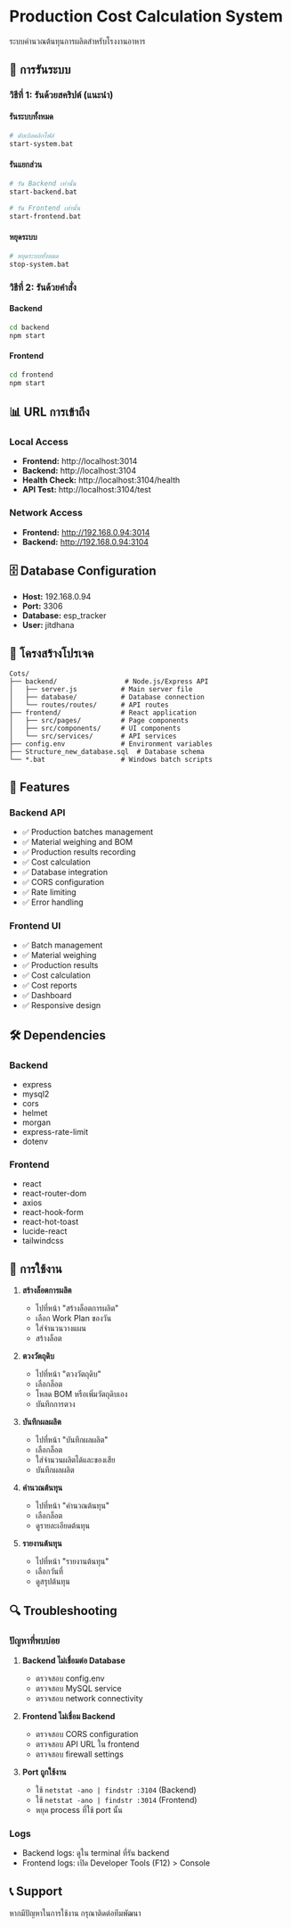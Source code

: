 # Production Cost Calculation System

ระบบคำนวณต้นทุนการผลิตสำหรับโรงงานอาหาร

## 🚀 การรันระบบ

### วิธีที่ 1: รันด้วยสคริปต์ (แนะนำ)

#### รันระบบทั้งหมด
```bash
# ดับเบิลคลิกไฟล์
start-system.bat
```

#### รันแยกส่วน
```bash
# รัน Backend เท่านั้น
start-backend.bat

# รัน Frontend เท่านั้น  
start-frontend.bat
```

#### หยุดระบบ
```bash
# หยุดระบบทั้งหมด
stop-system.bat
```

### วิธีที่ 2: รันด้วยคำสั่ง

#### Backend
```bash
cd backend
npm start
```

#### Frontend
```bash
cd frontend
npm start
```

## 📊 URL การเข้าถึง

### Local Access
- **Frontend:** http://localhost:3014
- **Backend:** http://localhost:3104
- **Health Check:** http://localhost:3104/health
- **API Test:** http://localhost:3104/test

### Network Access
- **Frontend:** http://192.168.0.94:3014
- **Backend:** http://192.168.0.94:3104

## 🗄️ Database Configuration

- **Host:** 192.168.0.94
- **Port:** 3306
- **Database:** esp_tracker
- **User:** jitdhana

## 📁 โครงสร้างโปรเจค

```
Cots/
├── backend/                 # Node.js/Express API
│   ├── server.js           # Main server file
│   ├── database/           # Database connection
│   └── routes/routes/      # API routes
├── frontend/               # React application
│   ├── src/pages/          # Page components
│   ├── src/components/     # UI components
│   └── src/services/       # API services
├── config.env              # Environment variables
├── Structure_new_database.sql  # Database schema
└── *.bat                   # Windows batch scripts
```

## 🔧 Features

### Backend API
- ✅ Production batches management
- ✅ Material weighing and BOM
- ✅ Production results recording
- ✅ Cost calculation
- ✅ Database integration
- ✅ CORS configuration
- ✅ Rate limiting
- ✅ Error handling

### Frontend UI
- ✅ Batch management
- ✅ Material weighing
- ✅ Production results
- ✅ Cost calculation
- ✅ Cost reports
- ✅ Dashboard
- ✅ Responsive design

## 🛠️ Dependencies

### Backend
- express
- mysql2
- cors
- helmet
- morgan
- express-rate-limit
- dotenv

### Frontend
- react
- react-router-dom
- axios
- react-hook-form
- react-hot-toast
- lucide-react
- tailwindcss

## 📝 การใช้งาน

1. **สร้างล็อตการผลิต**
   - ไปที่หน้า "สร้างล็อตการผลิต"
   - เลือก Work Plan ของวัน
   - ใส่จำนวนวางแผน
   - สร้างล็อต

2. **ตวงวัตถุดิบ**
   - ไปที่หน้า "ตวงวัตถุดิบ"
   - เลือกล็อต
   - โหลด BOM หรือเพิ่มวัตถุดิบเอง
   - บันทึกการตวง

3. **บันทึกผลผลิต**
   - ไปที่หน้า "บันทึกผลผลิต"
   - เลือกล็อต
   - ใส่จำนวนผลิตได้และของเสีย
   - บันทึกผลผลิต

4. **คำนวณต้นทุน**
   - ไปที่หน้า "คำนวณต้นทุน"
   - เลือกล็อต
   - ดูรายละเอียดต้นทุน

5. **รายงานต้นทุน**
   - ไปที่หน้า "รายงานต้นทุน"
   - เลือกวันที่
   - ดูสรุปต้นทุน

## 🔍 Troubleshooting

### ปัญหาที่พบบ่อย

1. **Backend ไม่เชื่อมต่อ Database**
   - ตรวจสอบ config.env
   - ตรวจสอบ MySQL service
   - ตรวจสอบ network connectivity

2. **Frontend ไม่เชื่อม Backend**
   - ตรวจสอบ CORS configuration
   - ตรวจสอบ API URL ใน frontend
   - ตรวจสอบ firewall settings

3. **Port ถูกใช้งาน**
   - ใช้ `netstat -ano | findstr :3104` (Backend)
   - ใช้ `netstat -ano | findstr :3014` (Frontend)
   - หยุด process ที่ใช้ port นั้น

### Logs
- Backend logs: ดูใน terminal ที่รัน backend
- Frontend logs: เปิด Developer Tools (F12) > Console

## 📞 Support

หากมีปัญหาในการใช้งาน กรุณาติดต่อทีมพัฒนา
